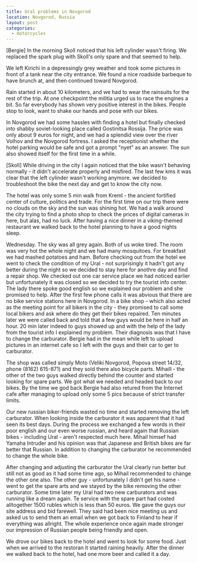 ```yaml
---
title: Ural problems in Novgorod
location: Novgorod, Russia
layout: post
categories:
  - motorcycles
---
```

[Bergie] In the morning Skoll noticed that his left cylinder wasn't firing. We replaced the spark plug with Skoll's only spare and that seemed to help.

We left Kirichi in a depressingly grey weather and took some pictures in front of a tank near the city entrance. We found a nice roadside barbeque to have brunch at, and then continued toward Novgorod.

Rain started in about 10 kilometers, and we had to wear the rainsuits for the rest of the trip. At one checkpoint the militia urged us to race the engines a bit. So far everybody has shown very positive interest in the bikes. People stop to look, want to shake our hands and pose with our bikes.

In Novgorod we had some hassles with finding a hotel but finally checked into shabby soviet-looking place called Gostinitsa Rossija. The price was only about 9 euros for night, and we had a splendid view over the river Volhov and the Novgorod fortress. I asked the receptionist whether the hotel parking would be safe and got a prompt "nyet" as an answer. The sun also showed itself for the first time in a while.

[Skoll] While driving in the city I again noticed that the bike wasn't behaving normally - it didn't accelerate properly and misfired. The last few kms it was clear that the left cylinder wasn't working anymore. we decided to troubleshoot the bike the next day and get to know the city now.

The hotel was only some 5 min walk from Kreml - the ancient fortified center of culture, politics and trade. For the first time on our trip there were no clouds on the sky and the sun was shining hot. We had a walk around the city trying to find a photo shop to check the prices of digital cameras in here, but alas, had no luck. After having a nice dinner in a viking-themed restaurant we walked back to the hotel planning to have a good nights sleep.

Wednesday. The sky was all grey again. Both of us woke tired. The room was very hot the whole night and we had many mosquitoes. For breakfast we had mashed potatoes and ham. Before checking out from the hotel we went to check the condition of my Ural - not surprisingly it hadn't got any better during the night so we decided to stay here for anothre day and find a repair shop. We checked out one car service place we had noticed earlier but unfortunately it was closed so we decided to try the tourist info center. The lady there spoke good english so we explained our problem and she promised to help. After the first few phone calls it was abvious that there are no bike service stations here in Novgorod. In a bike shop - which also acted as the meeting point for all bikers in the city - they promised to call some local bikers and ask where do they get their bikes repaired. Ten minutes later we were called back and told that a few guys would be here in half an hour. 20 min later indeed to guys showed up and with the help of the lady from the tourist info I explained my problem. Their diagnosis was that I have to change the carburator. Bergie had in the mean while left to upload pictures in an internet cafe so I left with the guys and their car to ger to carburator.

The shop was called simply Moto (Veliki Novgorod, Popova street 14/32, phone (8162) 615-871) and they sold there also bicycle parts. Mihaill - the other of the two guys walked directly behind the counter and started looking for spare parts. We got what we needed and headed back to our bikes. By the time we god back Bergie had also retured from the Internet cafe after managing to upload only some 5 pics because of strict transfer limits.

Our new russian biker-friends wasted no time and started removing the left carburator. When looking inside the carburator it was apparent that it had seen its best days. During the process we exchanged a few words in their poor english and our even worse russian, and heard again that Russian bikes - including Ural - aren't respected much here. Mihail himsef had Yamaha Intruder and his opinion was that Japanese and British bikes are far better that Russian. In addition to changing the carburator he recommended to change the whole bike.

After changing and adjusting the carburator the Ural clearly run better but still not as good as it had some time ago, so Mihail recommended to change the other one also. The other guy - unfortunately I didn't get his name - went to get the spare arts and we stayed by the bike removing the other carburator. Some time later my Ural had two new carburators and was running like a dream again. Te service with the spare part had costed alltogether 1500 rubles which is less than 50 euros. We gave the guys our site address and bid farewell. They said had been nice meeting us and asked us to send them an email when we got back to Finland to hear if everything was allright. The whole experience once again made stronger our impression of Russian people being friendly and open.

We drove our bikes back to the hotel and went to look for some food. Just when we arrived to the restoran it started raining heavily. After the dinner we walked back to the hotel, had one more beer and called it a day.

